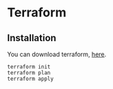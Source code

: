 # Terraform

## Installation

You can download terraform, [here](https://www.terraform.io/downloads.html).

```shell
terraform init
terraform plan
terraform apply
```